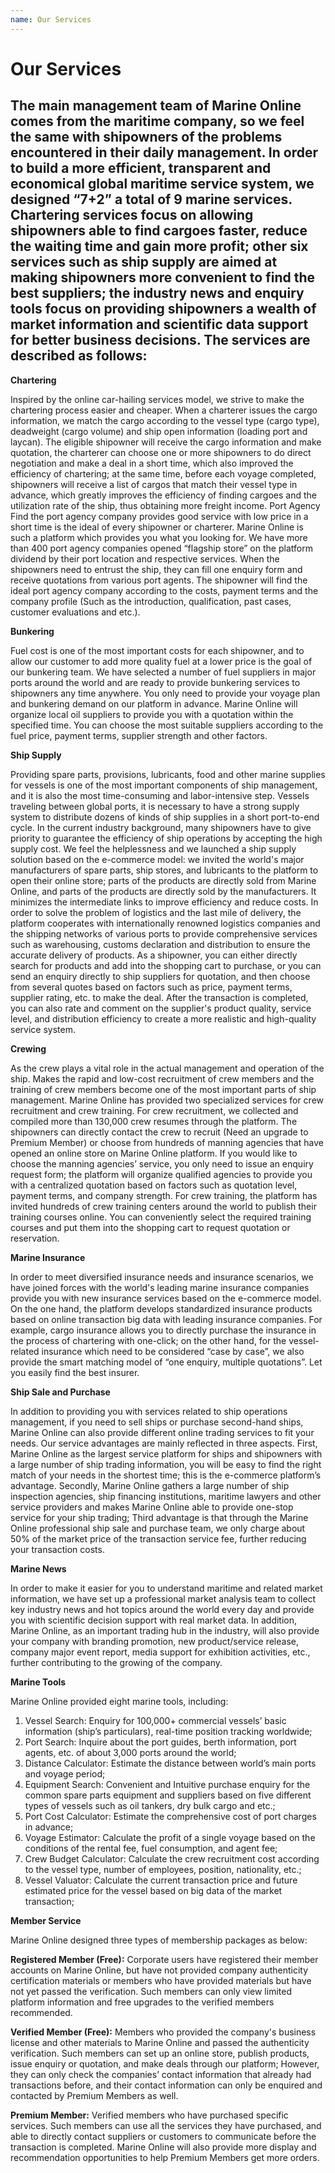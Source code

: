 ```yaml
---
name: Our Services
---
```


# Our Services

##  The main management team of Marine Online comes from the maritime company, so we feel the same with shipowners of the problems encountered in their daily management. In order to build a more efficient, transparent and economical global maritime service system, we designed “7+2” a total of 9 marine services. Chartering services focus on allowing shipowners able to find cargoes faster, reduce the waiting time and gain more profit; other six services such as ship supply are aimed at making shipowners more convenient to find the best suppliers; the industry news and enquiry tools focus on providing shipowners a wealth of market information and scientific data support for better business decisions. The services are described as follows:

**Chartering**

Inspired by the online car-hailing services model, we strive to make the chartering process easier and cheaper. When a charterer issues the cargo information, we match the cargo according to the vessel type (cargo type), deadweight (cargo volume) and ship open information (loading port and laycan). The eligible shipowner will receive the cargo information and make quotation, the charterer can choose one or more shipowners to do direct negotiation and make a deal in a short time, which also improved the efficiency of chartering; at the same time, before each voyage completed, shipowners will receive a list of cargos that match their vessel type in advance, which greatly improves the efficiency of finding cargoes and the utilization rate of the ship, thus obtaining more freight income.
Port Agency
Find the port agency company provides good service with low price in a short time is the ideal of every shipowner or charterer. Marine Online is such a platform which provides you what you looking for. We have more than 400 port agency companies opened “flagship store” on the platform dividend by their port location and respective services. When the shipowners need to entrust the ship, they can fill one enquiry form and receive quotations from various port agents. The shipowner will find the ideal port agency company according to the costs, payment terms and the company profile (Such as the introduction, qualification, past cases, customer evaluations and etc.).

**Bunkering**

Fuel cost is one of the most important costs for each shipowner, and to allow our customer to add more quality fuel at a lower price is the goal of our bunkering team. We have selected a number of fuel suppliers in major ports around the world and are ready to provide bunkering services to shipowners any time anywhere. You only need to provide your voyage plan and bunkering demand on our platform in advance. Marine Online will organize local oil suppliers to provide you with a quotation within the specified time. You can choose the most suitable suppliers according to the fuel price, payment terms, supplier strength and other factors.

**Ship Supply**

Providing spare parts, provisions,  lubricants, food and other marine supplies for vessels is one of the most important components of ship management, and it is also the most time-consuming and labor-intensive step. Vessels traveling between global ports, it is necessary to have a strong supply system to distribute dozens of kinds of ship supplies in a short port-to-end cycle. In the current industry background, many shipowners have to give priority to guarantee the efficiency of ship operations by accepting the high supply cost. We feel the helplessness and we launched a ship supply solution based on the e-commerce model: we invited the world's major manufacturers of spare parts, ship stores, and lubricants to the platform to open their online store; parts of the products are directly sold from Marine Online, and parts of the products are directly sold by the manufacturers. It minimizes the intermediate links to improve efficiency and reduce costs. In order to solve the problem of logistics and the last mile of delivery, the platform cooperates with internationally renowned logistics companies and the shipping networks of various ports to provide comprehensive services such as warehousing, customs declaration and distribution to ensure the accurate delivery of products. As a shipowner, you can either directly search for products and add into the shopping cart to purchase, or you can send an enquiry directly to ship suppliers for quotation, and then choose from several quotes based on factors such as price, payment terms, supplier rating, etc. to make the deal. After the transaction is completed, you can also rate and comment on the supplier's product quality, service level, and distribution efficiency to create a more realistic and high-quality service system.

**Crewing**

As the crew plays a vital role in the actual management and operation of the ship. Makes the rapid and low-cost recruitment of crew members and the training of crew members become one of the most important parts of ship management. Marine Online has provided two specialized services for crew recruitment and crew training. For crew recruitment, we collected and compiled more than 130,000 crew resumes through the platform. The shipowners can directly contact the crew to recruit (Need an upgrade to Premium Member) or choose from hundreds of manning agencies that have opened an online store on Marine Online platform. If you would like to choose the manning agencies’ service, you only need to issue an enquiry request form; the platform will organize qualified agencies to provide you with a centralized quotation based on factors such as quotation level, payment terms, and company strength. For crew training, the platform has invited hundreds of crew training centers around the world to publish their training courses online. You can conveniently select the required training courses and put them into the shopping cart to request quotation or reservation.

**Marine Insurance**

In order to meet diversified insurance needs and insurance scenarios, we have joined forces with the world's leading marine insurance companies provide you with new insurance services based on the e-commerce model. On the one hand, the platform develops standardized insurance products based on online transaction big data with leading insurance companies. For example, cargo insurance allows you to directly purchase the insurance in the process of chartering with one-click; on the other hand, for the vessel-related insurance which need to be considered “case by case”, we also provide the smart matching model of “one enquiry, multiple quotations”. Let you easily find the best insurer.

**Ship Sale and Purchase**

In addition to providing you with services related to ship operations management, if you need to sell ships or purchase second-hand ships, Marine Online can also provide different online trading services to fit your needs. Our service advantages are mainly reflected in three aspects. First, Marine Online as the largest service platform for ships and shipowners with a large number of ship trading information, you will be easy to find the right match of your needs in the shortest time; this is the e-commerce platform’s advantage. Secondly, Marine Online gathers a large number of ship inspection agencies, ship financing institutions, maritime lawyers and other service providers and makes Marine Online able to provide one-stop service for your ship trading; Third advantage is that through the Marine Online professional ship sale and purchase team, we only charge about 50% of the market price of the transaction service fee, further reducing your transaction costs.

**Marine News**

In order to make it easier for you to understand maritime and related market information, we have set up a professional market analysis team to collect key industry news and hot topics around the world every day and provide you with scientific decision support with real market data.  In addition, Marine Online, as an important trading hub in the industry, will also provide your company with branding promotion, new product/service release, company major event report, media support for exhibition activities, etc., further contributing to the growing of the company.

**Marine Tools**

Marine Online provided eight marine tools, including: 
1. Vessel Search: Enquiry for 100,000+ commercial vessels’ basic information (ship’s particulars), real-time position tracking worldwide;
2. Port Search: Inquire about the port guides, berth information, port agents, etc. of about 3,000 ports around the world; 
3. Distance Calculator:  Estimate the distance between world’s main ports and voyage period;
4. Equipment Search: Convenient and Intuitive purchase enquiry for the common spare parts equipment and suppliers based on five different types of vessels such as oil tankers, dry bulk cargo and etc.;
5. Port Cost Calculator: Estimate the comprehensive cost of port charges in advance;
6. Voyage Estimator: Calculate the profit of a single voyage based on the conditions of the rental fee, fuel consumption, and agent fee;
7. Crew Budget Calculator: Calculate the crew recruitment cost according to the vessel type, number of employees, position, nationality, etc.;
8. Vessel Valuator: Calculate the current transaction price and future estimated price for the vessel based on big data of the market transaction; 

**Member Service**

Marine Online designed three types of membership packages as below: 

**Registered Member (Free):** Corporate users have registered their member accounts on Marine Online, but have not provided company authenticity certification materials or members who have provided materials but have not yet passed the verification. Such members can only view limited platform information and free upgrades to the verified members recommended.

**Verified Member (Free):** Members who provided the company's business license and other materials to Marine Online and passed the authenticity verification. Such members can set up an online store, publish products, issue enquiry or quotation, and make deals through our platform; However, they can only check the companies’ contact information that already had transactions before, and their contact information can only be enquired and contacted by Premium Members as well.

**Premium Member:** Verified members who have purchased specific services. Such members can use all the services they have purchased, and able to directly contact suppliers or customers to communicate before the transaction is completed. Marine Online will also provide more display and recommendation opportunities to help Premium Members get more orders.
